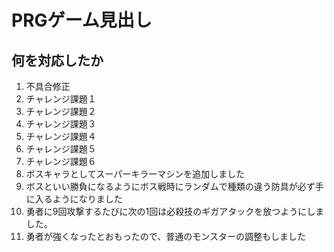 # PRGゲーム見出し
## 何を対応したか

1. 不具合修正
2. チャレンジ課題１
3. チャレンジ課題２
4. チャレンジ課題３
5. チャレンジ課題４
6. チャレンジ課題５
7. チャレンジ課題６
8. ボスキャラとしてスーパーキラーマシンを追加しました
9. ボスといい勝負になるようにボス戦時にランダムで種類の違う防具が必ず手に入るようになりました
10. 勇者に9回攻撃するたびに次の1回は必殺技のギガアタックを放つようにしました。
11. 勇者が強くなったとおもったので、普通のモンスターの調整もしました
